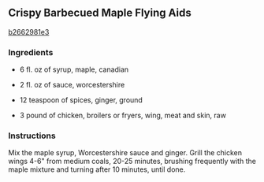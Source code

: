 ## Crispy Barbecued Maple Flying Aids

[b2662981e3](http://www.food.com/recipe/crispy-barbecued-maple-flying-aids-35432)

### Ingredients

 - 6 fl. oz of syrup, maple, canadian

 - 2 fl. oz of sauce, worcestershire

 - 12 teaspoon of spices, ginger, ground

 - 3 pound of chicken, broilers or fryers, wing, meat and skin, raw

### Instructions

Mix the maple syrup, Worcestershire sauce and ginger. Grill the chicken wings 4-6" from medium coals, 20-25 minutes, brushing frequently with the maple mixture and turning after 10 minutes, until done.